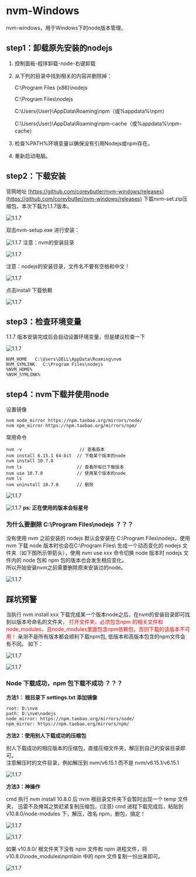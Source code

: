 # nvm-Windows
nvm-windows，用于Windows下的node版本管理。
## step1：卸载原先安装的nodejs

1. 控制面板-程序卸载-node-右键卸载
2. 从下列的目录中找到相关的内容并删除掉：

    C:\Program Files (x86)\nodejs

    C:\Program Files\nodejs

    C:\Users\{User}\AppData\Roaming\npm（或%appdata%\npm）

    C:\Users\{User}\AppData\Roaming\npm-cache（或%appdata%\npm-cache）

3. 检查%PATH%环境变量以确保没有引用Nodejs或npm存在。

4. 重新启动电脑。

## step2：下载安装
 官网地址 [https://github.com/coreybutler/nvm-windows/releases](https://github.com/coreybutler/nvm-windows/releases) 下载nvm-set.zip压缩包，本次下载为1.1.7版本。

![1.1.7](./imgs/nvm/01.png)

双击nvm-setup.exe 进行安装：

![1.1.7](./imgs/nvm/1.png)
注意：nvm的安装目录

![1.1.7](./imgs/nvm/2.png)

注意：nodejs的安装目录，文件名不要有空格和中文！

![1.1.7](./imgs/nvm/3.png)

点击install 下载依赖

![1.1.7](./imgs/nvm/4.png)

## step3：检查环境变量
1.1.7 版本安装完成后会自动设置环境变量，但是建议检查一下

![1.1.7](./imgs/nvm/5.png)

    NVM_HOME   C:\Users\DELL\AppData\Roaming\nvm
    NVM_SYMLINK   C:\Program Files\nodejs
    %NVM_HOME%
    %NVM_SYMLINK%


## step4：nvm下载并使用node
设置镜像

    nvm node_mirror https://npm.taobao.org/mirrors/node/
    nvm npm_mirror https://npm.taobao.org/mirrors/npm/

常用命令

    nvm -v                      // 查看版本
    nvm install 6.15.1 64-bit  // 下载某个版本的node
    nvm install 10.7.0
    nvm ls                     // 查看所有已下载版本
    nvm use 10.7.0             // 使用某个版本的node
    nvm ls
    nvm uninstall 10.7.0       // 删除

![1.1.7](./imgs/nvm/6.png)

![1.1.7](./imgs/nvm/10.png)
<b>ps: 正在使用的版本会标星号</b>

### 为什么要删除 C:\Program Files\nodejs ？？？

没有使用 nvm 之前安装的 nodejs 默认会安装在 C:\Program Files\nodejs，使用 nvm 下载 node 版本时也会在C:\Program Files\ 生成一个动态变化的 nodejs 文件夹（如下图所示带箭头），使用 nvm use xxx 命令切换 node 版本时 nodejs 文件内的 node 包和 npm 包的版本也会发生相应变化。  
所以开始安装nvm之前需要删除原来安装过的node。


![1.1.7](./imgs/nvm/11.png)

## 踩坑预警
当执行 nvm install xxx  下载完成某一个版本node之后，在nvm的安装目录即可找到以版本号命名的文件夹，
<span style="color:red">打开文件夹，必须包含npm 的相关文件和node_modules，且node_modules里面包含npm依赖包，否则下载的该版本不可用！</span>
亲测不是所有版本都会顺利下载npm包,
低版本和高版本包含的npm文件会有不同。
如下：

![1.1.7](./imgs/nvm/8.png)

![1.1.7](./imgs/nvm/9.png)

### Node 下载成功，npm 包下载不成功 ？？？

<b>方法1： 根目录下 settings.txt 添加镜像</b>

    root: D:\nvm
    path: D:\nvm\nodejs
    node_mirror: https://npm.taobao.org/mirrors/node/
    npm_mirror: https://npm.taobao.org/mirrors/npm/


<b>方法2：使用别人下载成功的压缩包</b>

别人下载成功的相应版本的压缩包，直接压缩文件夹，解压到自己的安装目录即可。  
注意解压时的文件目录，例如解压到 nvm/v6.15.1 而不是 nvm/v6.15.1/v6.15.1 

![1.1.7](./imgs/nvm/12.jpg)


<b>方法3：神操作</b>

cmd 执行 nvm install 10.8.0 后 nvm 根目录文件夹下会暂时出现一个 temp 文件夹，
迅雷不及掩耳之势赶紧复制压缩包，(注意) cmd 进程下载完成后，粘贴到 v10.8.0/node-modules 下，解压，改名 npm，删包，搞定！

![1.1.7](./imgs/nvm/13.png)

![1.1.7](./imgs/nvm/14.png)

如果 v10.8.0/ 根文件夹下没有 npm 文件和 npm 进程文件，将 v10.8.0\node_modules\npm\bin 中的 npm 文件复制一份出来即可。

![1.1.7](./imgs/nvm/15.png)







